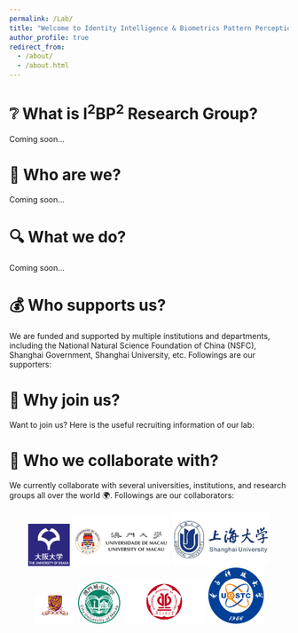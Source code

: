 ```yaml
---
permalink: /Lab/
title: "Welcome to Identity Intelligence & Biometrics Pattern Perception Research Group (I<sup>2</sup>BP<sup>2</sup> Research Group)!"
author_profile: true
redirect_from: 
  - /about/
  - /about.html
---
```


❔ What is I<sup>2</sup>BP<sup>2</sup> Research Group?
======

Coming soon...

🙋 Who are we?
======

Coming soon...

🔍 What we do?
======

Coming soon...

💰 Who supports us?
======
We are funded and supported by multiple institutions and departments, including the National Natural Science Foundation of China (NSFC), Shanghai Government, Shanghai University, etc. Followings are our supporters:


👋 Why join us?
======
Want to join us? Here is the useful recruiting information of our lab:



🤝 Who we collaborate with?
======
We currently collaborate with several universities, institutions, and research groups all over the world 🌍. Followings are our collaborators:

<p align="center">
  <img src="/images/UO.png" width="15%" alt="OU" />
  <img src="/images/UM.jfif" width="35%" alt="UM" />
  <img src="/images/3031-universite-shanghai.jpg" width="35%" alt="SHU" />
  <img src="/images/CUSZ-03logo.png" width="15%" alt="CUHKSZ" />
  <img src="/images/cityu_logorgb-01.png" width="15%" alt="CityUM" />
  <img src="/images/GDUT_logo.png" width="30%" alt="GDUT" />
  <img src="/images/UESTC_logo.png" width="20%" alt="UESTC" />
</p>

